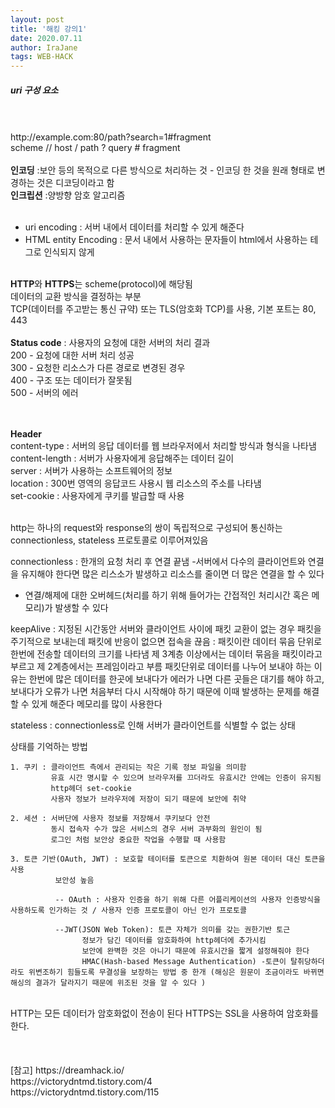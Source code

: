 ```yaml
---
layout: post
title: '해킹 강의1'
date: 2020.07.11
author: IraJane
tags: WEB-HACK
---
```

<h5>uri 구성 요소</h5><br>
<br>
http://example.com:80/path?search=1#fragment<br>
scheme // host / path ? query # fragment <br>

<br>
<b>인코딩</b> :보안 등의 목적으로 다른 방식으로 처리하는 것 - 인코딩 한 것을 원래 형태로 변경하는 것은 디코딩이라고 함 <br>
<b>인크립션</b> :양방향 암호 알고리즘<br>
<br>

- uri encoding : 서버 내에서 데이터를 처리할 수 있게 해준다 <br>
- HTML entity Encoding : 문서 내에서 사용하는 문자들이 html에서 사용하는 테그로 인식되지 않게 <br>
<br>
<b>HTTP</b>와 <b>HTTPS</b>는 scheme(protocol)에 해당됨 <br>
데이터의 교환 방식을 결정하는 부분<br>
TCP(데이터를 주고받는 통신 규약) 또는 TLS(암호화 TCP)를 사용, 기본 포트는 80, 443 <br>

<br>
<b>Status code</b> : 사용자의 요청에 대한 서버의 처리 결과 <br>
200 - 요청에 대한 서버 처리 성공<br>
300 - 요청한 리소스가 다른 경로로 변경된 경우<br>
400 - 구조 또는 데이터가 잘못됨 <br>
500 - 서버의 에러<br>
<br><br>

<b>Header</b><br>
content-type : 서버의 응답 데이터를 웹 브라우저에서 처리할 방식과 형식을 나타냄<br>
content-length : 서버가 사용자에게 응답해주는 데이터 길이<br>
server : 서버가 사용하는 소프트웨어의 정보<br>
location : 300번 영역의 응답코드 사용시 웹 리소스의 주소를 나타냄<br>
set-cookie : 사용자에게 쿠키를 발급할 때 사용 <br>


<br>
http는 하나의 request와 response의 쌍이 독립적으로 구성되어 통신하는 connectionless, stateless 프로토콜로 이루어져있음  

connectionless : 한개의 요청 처리 후 연결 끝냄 
-서버에서 다수의 클라이언트와 연결을 유지해야 한다면 많은 리스소가 발생하고 리소스를 줄이면 더 많은 연결을 할 수 있다 
- 연결/해제에 대한 오버헤드(처리를 하기 위해 들어가는 간접적인 처리시간 혹은 메모리)가 발생할 수 있다 


keepAlive : 지정된 시간동안 서버와 클라이언트 사이에  패킷 교환이 없는 경우 패킷을 주기적으로 보내는데 패킷에 반응이 없으면 접속을 끊음 
       : 패킷이란 데이터 묶음 단위로 한번에 전송할 데이터의 크기를 나타냄 
       제 3계층 이상에서는 데이터 묶음을 패킷이라고 부르고 제 2계층에서는 프레임이라고 부름 
       패킷단위로 데이터를 나누어 보내야 하는 이유는 한번에 많은 데이터를 한곳에 보내다가 에러가 나면 다른 곳들은 대기를 해야 하고, 보내다가 오류가 나면 처음부터 다시 시작해야 하기 때문에 이때 발생하는 문제를 해결할 수 있게 해준다 
메모리를 많이 사용한다 


stateless : connectionless로 인해 서버가 클라이언트를 식별할 수 없는 상태


상태를 기억하는 방법 

    1. 쿠키 : 클라이언트 측에서 관리되는 작은 기록 정보 파일을 의미함
             유효 시간 명시할 수 있으며 브라우저를 끄더라도 유효시간 안에는 인증이 유지됨 
             http헤더 set-cookie
             사용자 정보가 브라우저에 저장이 되기 때문에 보안에 취약
            
    2. 세션 : 서버단에 사용자 정보를 저장해서 쿠키보다 안전 
             동시 접속자 수가 많은 서비스의 경우 서버 과부화의 원인이 됨 
             로그인 처럼 보안상 중요한 작업을 수행할 때 사용함 
             
    3. 토큰 기반(OAuth, JWT) : 보호할 테이터를 토큰으로 치환하여 원본 데이터 대신 토큰을 사용
              보안성 높음 
              
              -- OAuth : 사용자 인증을 하기 위해 다른 어플리케이션의 사용자 인증방식을 사용하도록 인가하는 것 / 사용자 인증 프로토콜이 아닌 인가 프로토콜
              
              --JWT(JSON Web Token): 토큰 자체가 의미를 갖는 권한기반 토근 
                    정보가 담긴 데이터를 암호화하여 http헤더에 추가시킴
                    보안에 완벽한 것은 아니기 때문에 유효시간을 짧게 설정해줘야 한다 
                    HMAC(Hash-based Message Authentication) -토큰이 탈취당하더라도 위변조하기 힘들도록 무결성을 보장하는 방법 중 한개 (해싱은 원문이 조금이라도 바뀌면 해싱의 결과가 달라지기 때문에 위조된 것을 알 수 있다 )
                    
                    
<br>
HTTP는 모든 데이터가 암호화없이 전송이 된다 
HTTPS는 SSL을 사용하여 암호화를 한다.




<br>





<br>





<br>




<br>
[참고]
https://dreamhack.io/<br>
https://victorydntmd.tistory.com/4<br>
https://victorydntmd.tistory.com/115<br>



<br>

